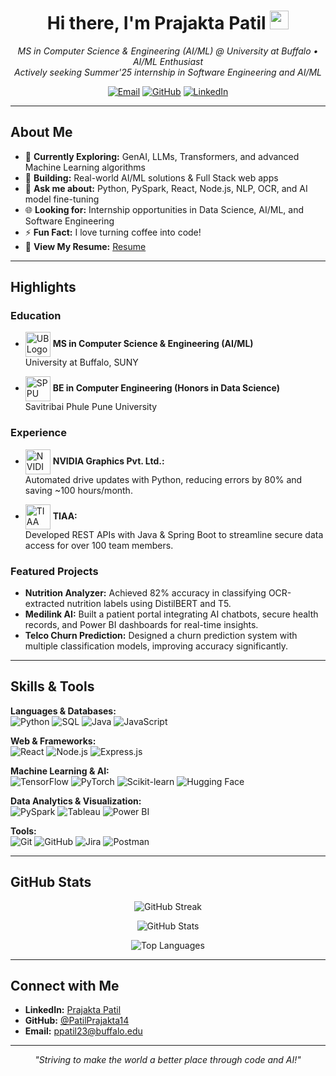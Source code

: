 <!--
**PatilPrajakta14/PatilPrajakta14** is a ✨ special ✨ repository because its README.md (this file) 
appears on your GitHub profile.
-->

<h1 align="center">Hi there, I'm Prajakta Patil <img src="https://media.giphy.com/media/hvRJCLFzcasrR4ia7z/giphy.gif" width="30px"/></h1>

<p align="center">
  <em>MS in Computer Science & Engineering (AI/ML) @ University at Buffalo • AI/ML Enthusiast<br>
  Actively seeking Summer'25 internship in Software Engineering and AI/ML</em>
</p>

<p align="center">
  <a href="mailto:ppatil23@buffalo.edu"><img src="https://img.shields.io/badge/Email-ppatil23%40buffalo.edu-blue?style=flat-square&logo=gmail" alt="Email"></a>
  <a href="https://github.com/PatilPrajakta14"><img src="https://img.shields.io/badge/GitHub-@PatilPrajakta14-lightgrey?style=flat-square&logo=github" alt="GitHub"></a>
  <a href="https://www.linkedin.com/in/prajakta-patil-cs/"><img src="https://img.shields.io/badge/LinkedIn-Prajakta_Patil-blue?style=flat-square&logo=linkedin" alt="LinkedIn"></a>
</p>

---

## About Me

- 🌱 **Currently Exploring:** GenAI, LLMs, Transformers, and advanced Machine Learning algorithms  
- 🔭 **Building:** Real-world AI/ML solutions & Full Stack web apps  
- 💬 **Ask me about:** Python, PySpark, React, Node.js, NLP, OCR, and AI model fine-tuning  
- 🌐 **Looking for:** Internship opportunities in Data Science, AI/ML, and Software Engineering 
- ⚡ **Fun Fact:** I love turning coffee into code!
- 📄 **View My Resume:** [Resume](https://drive.google.com/file/d/1Q6JbhoZK0bjy1PeJrqFMqMl73VEN2dMU/view?pli=1)

---

## Highlights

### Education
- <img src="https://www.buffalo.edu/content/www/brand/resources-tools/style-guides/student-association/_jcr_content/par/image_2051576783.img.original.jpg/1516727792017.jpg" alt="UB Logo" width="40" align="absmiddle"> **MS in Computer Science & Engineering (AI/ML)**  
  University at Buffalo, SUNY

- <img src="https://upload.wikimedia.org/wikipedia/en/f/f6/Savitribai_Phule_Pune_University_Logo.png" alt="SPPU Logo" width="40" align="absmiddle"> **BE in Computer Engineering (Honors in Data Science)**  
  Savitribai Phule Pune University

### Experience
- <img src="https://www.nvidia.com/content/dam/en-zz/Solutions/about-nvidia/logo-and-brand/02-nvidia-logo-color-grn-500x200-4c25-p.png" alt="NVIDIA Logo" width="40" align="absmiddle"> **NVIDIA Graphics Pvt. Ltd.:**  
  Automated drive updates with Python, reducing errors by 80% and saving ~100 hours/month.

- <img src="https://1000logos.net/wp-content/uploads/2021/07/TIAA-Logo.jpg" alt="TIAA Logo" width="40" align="absmiddle"> **TIAA:**  
  Developed REST APIs with Java & Spring Boot to streamline secure data access for over 100 team members.

### Featured Projects
- **Nutrition Analyzer:** Achieved 82% accuracy in classifying OCR-extracted nutrition labels using DistilBERT and T5.
- **Medilink AI:** Built a patient portal integrating AI chatbots, secure health records, and Power BI dashboards for real-time insights.
- **Telco Churn Prediction:** Designed a churn prediction system with multiple classification models, improving accuracy significantly.

---

## Skills & Tools

**Languages & Databases:**  
![Python](https://img.shields.io/badge/Python-3776AB?style=flat-square&logo=python&logoColor=white) 
![SQL](https://img.shields.io/badge/SQL-CC2927?style=flat-square&logo=microsoft-sql-server&logoColor=white) 
![Java](https://img.shields.io/badge/Java-ED8B00?style=flat-square&logo=java&logoColor=white) 
![JavaScript](https://img.shields.io/badge/JavaScript-323330?style=flat-square&logo=javascript)

**Web & Frameworks:**  
![React](https://img.shields.io/badge/React-20232A?style=flat-square&logo=react) 
![Node.js](https://img.shields.io/badge/Node.js-339933?style=flat-square&logo=node-dot-js&logoColor=white) 
![Express.js](https://img.shields.io/badge/Express.js-000000?style=flat-square&logo=express&logoColor=white)

**Machine Learning & AI:**  
![TensorFlow](https://img.shields.io/badge/TensorFlow-FF6F00?style=flat-square&logo=tensorflow&logoColor=white) 
![PyTorch](https://img.shields.io/badge/PyTorch-EE4C2C?style=flat-square&logo=pytorch&logoColor=white) 
![Scikit-learn](https://img.shields.io/badge/Scikit--Learn-F7931E?style=flat-square&logo=scikit-learn&logoColor=white) 
![Hugging Face](https://img.shields.io/badge/Hugging%20Face-FFD94D?style=flat-square&logo=hugging-face&logoColor=black)

**Data Analytics & Visualization:**  
![PySpark](https://img.shields.io/badge/PySpark-E25A1C?style=flat-square&logo=apache-spark&logoColor=white) 
![Tableau](https://img.shields.io/badge/Tableau-E97627?style=flat-square&logo=tableau&logoColor=white) 
![Power BI](https://img.shields.io/badge/PowerBI-F2C811?style=flat-square&logo=power-bi&logoColor=black)

**Tools:**  
![Git](https://img.shields.io/badge/GIT-E44C30?style=flat-square&logo=git&logoColor=white) 
![GitHub](https://img.shields.io/badge/GitHub-181717?style=flat-square&logo=github) 
![Jira](https://img.shields.io/badge/Jira-0052CC?style=flat-square&logo=jira&logoColor=white) 
![Postman](https://img.shields.io/badge/Postman-FF6C37?style=flat-square&logo=postman&logoColor=white)

---

## GitHub Stats

<p align="center">
  <img src="https://github-readme-streak-stats.herokuapp.com?user=PatilPrajakta14&theme=react&hide_border=true&date_format=M%20j%5B%2C%20Y%5D" alt="GitHub Streak"/>
</p>
<p align="center">
  <img src="https://github-readme-stats.vercel.app/api?username=PatilPrajakta14&show_icons=true&theme=react&hide_border=true" alt="GitHub Stats" />
</p>
<p align="center">
  <img src="https://github-readme-stats.vercel.app/api/top-langs/?username=PatilPrajakta14&layout=compact&theme=react&hide_border=true" alt="Top Languages" />
</p>

---

## Connect with Me

- **LinkedIn:** [Prajakta Patil](https://www.linkedin.com/in/prajakta-patil-cs/)
- **GitHub:** [@PatilPrajakta14](https://github.com/PatilPrajakta14)
- **Email:** [ppatil23@buffalo.edu](mailto:ppatil23@buffalo.edu)

---

<p align="center">
  <i>"Striving to make the world a better place through code and AI!"</i>
</p>
